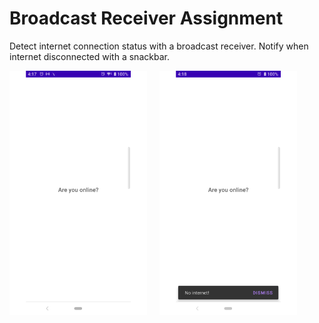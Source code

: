 # Broadcast Receiver Assignment  

Detect internet connection status with a broadcast receiver. Notify when internet disconnected with a snackbar.

![internet-available](./screenshots/internet.png)&nbsp;&nbsp;&nbsp;&nbsp;&nbsp;![no-internet-available](./screenshots/no_internet.png)  
